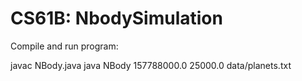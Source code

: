 # CS61B: NbodySimulation

Compile and run program:

javac NBody.java
java NBody 157788000.0 25000.0 data/planets.txt
